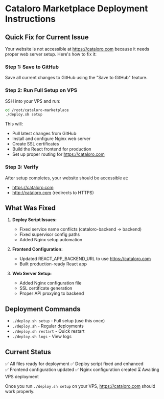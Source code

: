 # Cataloro Marketplace Deployment Instructions

## Quick Fix for Current Issue

Your website is not accessible at https://cataloro.com because it needs proper web server setup. Here's how to fix it:

### Step 1: Save to GitHub
Save all current changes to GitHub using the "Save to GitHub" feature.

### Step 2: Run Full Setup on VPS
SSH into your VPS and run:

```bash
cd /root/cataloro-marketplace
./deploy.sh setup
```

This will:
- Pull latest changes from GitHub
- Install and configure Nginx web server
- Create SSL certificates
- Build the React frontend for production
- Set up proper routing for https://cataloro.com

### Step 3: Verify
After setup completes, your website should be accessible at:
- https://cataloro.com
- http://cataloro.com (redirects to HTTPS)

## What Was Fixed

1. **Deploy Script Issues:**
   - Fixed service name conflicts (cataloro-backend → backend)
   - Fixed supervisor config paths
   - Added Nginx setup automation

2. **Frontend Configuration:**
   - Updated REACT_APP_BACKEND_URL to use https://cataloro.com
   - Built production-ready React app

3. **Web Server Setup:**
   - Added Nginx configuration file
   - SSL certificate generation
   - Proper API proxying to backend

## Deployment Commands

- `./deploy.sh setup` - Full setup (use this once)
- `./deploy.sh` - Regular deployments
- `./deploy.sh restart` - Quick restart
- `./deploy.sh logs` - View logs

## Current Status

✅ All files ready for deployment
✅ Deploy script fixed and enhanced  
✅ Frontend configuration updated
✅ Nginx configuration created
⏳ Awaiting VPS deployment

Once you run `./deploy.sh setup` on your VPS, https://cataloro.com should work properly.